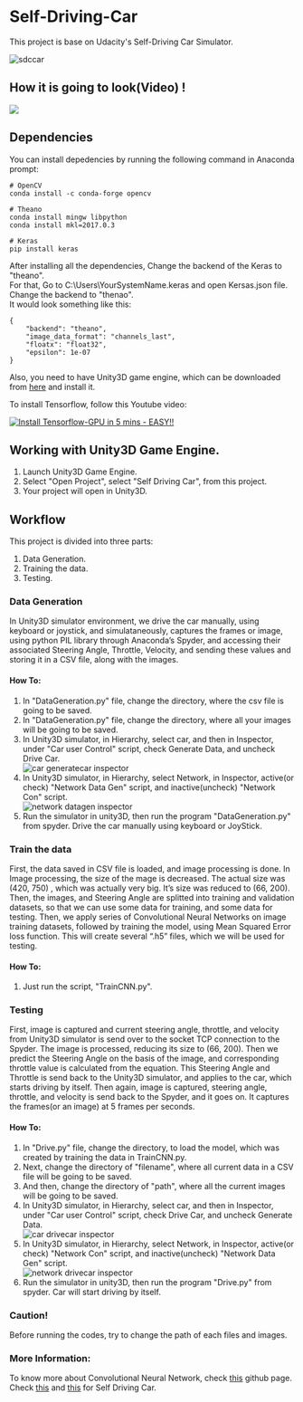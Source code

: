 # Self-Driving-Car

This project is base on Udacity's Self-Driving Car Simulator.

![sdccar](https://user-images.githubusercontent.com/31696557/39665376-bb419dd4-50b0-11e8-83b4-e85b2eec666b.jpg)

## How it is going to look(Video) !

[![](http://img.youtube.com/vi/ei6ZeWNG_wE/0.jpg)](http://www.youtube.com/watch?v=ei6ZeWNG_wE "SDC")


## Dependencies

You can install depedencies by running the following command in Anaconda prompt:

```
# OpenCV
conda install -c conda-forge opencv

# Theano
conda install mingw libpython
conda install mkl=2017.0.3

# Keras
pip install keras
```

After installing all the dependencies, Change the backend of the Keras to "theano".<br/>
For that, Go to C:\Users\YourSystemName\.keras and open Kersas.json file.<br/>
Change the backend to "thenao".<br/>
It would look something like this:
```
{
    "backend": "theano",
    "image_data_format": "channels_last",
    "floatx": "float32",
    "epsilon": 1e-07
}
```

Also, you need to have Unity3D game engine, which can be downloaded from [here](https://unity3d.com/) and install it.

To install Tensorflow, follow this Youtube video:

[![Install Tensorflow-GPU in 5 mins - EASY!!](http://img.youtube.com/vi/tPq6NIboLSc/0.jpg)](http://www.youtube.com/watch?v=tPq6NIboLSc "Install Tensorflow-GPU in 5 mins - EASY!!")

## Working with Unity3D Game Engine.
1) Launch Unity3D Game Engine.
2) Select "Open Project", select "Self Driving Car", from this project.
3) Your project will open in Unity3D.

## Workflow

This project is divided into three parts:

1) Data Generation.
2) Training the data.
3) Testing.

### Data Generation

In Unity3D simulator environment, we drive the car manually, using keyboard or joystick, and simulataneously, captures the frames or image, using python PIL library through Anaconda’s Spyder, and accessing their associated Steering Angle, Throttle, Velocity, and sending these values and storing it in a CSV file, along with the images.

#### How To:
1) In "DataGeneration.py" file, change the directory, where the csv file is going to be saved.
2) In "DataGeneration.py" file, change the directory, where all your images will be going to be saved.
3) In Unity3D simulator, in Hierarchy, select car, and then in Inspector, under "Car user Control" script, check Generate Data, and uncheck Drive Car.<br/>
![car generatecar inspector](https://user-images.githubusercontent.com/31696557/39665840-c4405090-50b7-11e8-9e4f-d74937a0ca8c.png)
4) In Unity3D simulator, in Hierarchy, select Network, in Inspector, active(or check) "Network Data Gen" script, and inactive(uncheck) "Network Con" script.<br/>
![network datagen inspector](https://user-images.githubusercontent.com/31696557/39665856-ff1e5144-50b7-11e8-94e1-97ce57a7fe14.png)
5) Run the simulator in unity3D, then run the program "DataGeneration.py" from spyder. Drive the car manually using keyboard or JoyStick.

### Train the data

First, the data saved in CSV file is loaded, and image processing is done. In Image processing, the size of the mage is decreased. The actual size was (420, 750) , which was actually very big. It’s size was reduced to (66, 200). Then, the images, and Steering Angle are splitted into training and validation datasets, so that we can use some data for training, and some data for testing.
Then, we apply series of Convolutional Neural Networks on image training datasets, followed by training the model, using Mean Squared Error loss function. This will create several “.h5” files, which we will be used for testing.

#### How To:
1) Just run the script, "TrainCNN.py".

### Testing

First, image is captured and current steering angle, throttle, and velocity from Unity3D simulator is send over to the socket TCP connection to the Spyder. The image is processed, reducing its size to (66, 200). Then we predict the Steering Angle on the basis of the image, and corresponding throttle value is calculated from the equation. This Steering Angle and Throttle is send back to the Unity3D simulator, and applies to the car, which starts driving by itself. Then again, image is captured, steering angle, throttle, and velocity is send back to the Spyder, and it goes on. It captures the frames(or an image) at 5 frames per seconds.

#### How To:
1) In "Drive.py" file, change the directory, to load the model, which was created by training the data in TrainCNN.py.
2) Next, change the directory of "filename", where all current data in a CSV file will be going to be saved.
3) And then, change the directory of "path", where all the current images will be going to be saved.
4) In Unity3D simulator, in Hierarchy, select car, and then in Inspector, under "Car user Control" script, check Drive Car, and uncheck Generate Data.<br/>
![car drivecar inspector](https://user-images.githubusercontent.com/31696557/39666518-7f06294a-50c2-11e8-92f8-5ff9fa3b3d04.png)
5) In Unity3D simulator, in Hierarchy, select Network, in Inspector, active(or check) "Network Con" script, and inactive(uncheck)  "Network Data Gen" script.<br/>
![network drivecar inspector](https://user-images.githubusercontent.com/31696557/39666523-a9b2b9ba-50c2-11e8-8c55-45d0b2c3be2e.png)
6) Run the simulator in unity3D, then run the program "Drive.py" from spyder. Car will start driving by itself.

### Caution!
Before running the codes, try to change the path of each files and images.

### More Information:
To know more about Convolutional Neural Network, check [this](https://adeshpande3.github.io/A-Beginner%27s-Guide-To-Understanding-Convolutional-Neural-Networks/) github page.<br/>
Check [this](https://images.nvidia.com/content/tegra/automotive/images/2016/solutions/pdf/end-to-end-dl-using-px.pdf) and [this](http://cs231n.stanford.edu/reports/2017/pdfs/626.pdf) for Self Driving Car.
